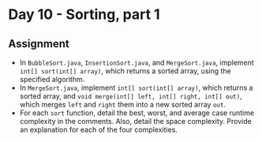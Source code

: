 # Day 10 - Sorting, part 1

## Assignment

- In `BubbleSort.java`, `InsertionSort.java`, and `MergeSort.java`, implement `int[] sort(int[] array)`, which returns a sorted array, using the specified algorithm.
- In `MergeSort.java`, implement `int[] sort(int[] array)`, which returns a sorted array, and `void merge(int[] left, int[] right, int[] out)`, which merges `left` and `right` them into a new sorted array `out`.
- For each `sort` function, detail the best, worst, and average case runtime complexity in the comments. Also, detail the space complexity. Provide an explanation for each of the four complexities.